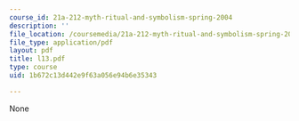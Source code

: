 ```yaml
---
course_id: 21a-212-myth-ritual-and-symbolism-spring-2004
description: ''
file_location: /coursemedia/21a-212-myth-ritual-and-symbolism-spring-2004/1b672c13d442e9f63a056e94b6e35343_l13.pdf
file_type: application/pdf
layout: pdf
title: l13.pdf
type: course
uid: 1b672c13d442e9f63a056e94b6e35343

---
```

None